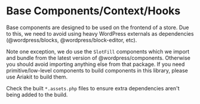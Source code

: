 # Base Components/Context/Hooks

Base components are designed to be used on the frontend of a store. Due to this, we need to avoid using heavy WordPress externals as dependencies (@wordpress/blocks, @wordpress/block-editor, etc).

Note one exception, we do use the `SlotFill` components which we import and bundle from the latest version of @wordpress/components. Otherwise you should avoid importing anything else from that package. If you need primitive/low-level components to build components in this library, please use Ariakit to build them.

Check the built `*.assets.php` files to ensure extra dependencies aren't being added to the build.
